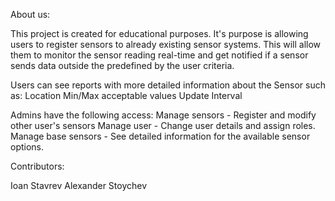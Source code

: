 About us:

This project is created for educational purposes. It's purpose is allowing users to register sensors to already existing sensor systems.
This will allow them to monitor the sensor reading real-time and get notified if a sensor sends data outside the predefined by the user criteria.

Users can see reports with more detailed information about the Sensor such as:
Location
Min/Max acceptable values
Update Interval

Admins have the following access:
Manage sensors - Register and modify other user's sensors
Manage user - Change user details and assign roles.
Manage base sensors - See detailed information for the available sensor options.

Contributors:

Ioan Stavrev
Alexander Stoychev

